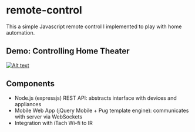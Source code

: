# remote-control

This a simple Javascript remote control I implemented to play with home automation.

## Demo: Controlling Home Theater

[![Alt text](https://img.youtube.com/vi/wbnYjC6w0bA/0.jpg)](https://www.youtube.com/watch?v=wbnYjC6w0bA)

## Components

* Node.js (expressjs) REST API: abstracts interface with devices and appliances
* Mobile Web App (jQuery Mobile + Pug template engine): communicates with server via WebSockets
* Integration with iTach Wi-fi to IR